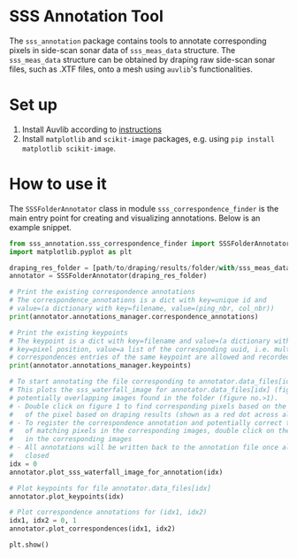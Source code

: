 # SSS Annotation Tool
The `sss_annotation` package contains tools to annotate corresponding pixels in side-scan sonar
data of `sss_meas_data` structure. The `sss_meas_data` structure can be obtained by draping raw
side-scan sonar files, such as .XTF files, onto a mesh using `auvlib`'s functionalities.

# Set up
1. Install Auvlib according to [instructions](https://github.com/nilsbore/auvlib/)
2. Install `matplotlib` and `scikit-image` packages, e.g. using `pip install matplotlib scikit-image`.

# How to use it
The `SSSFolderAnnotator` class in module `sss_correspondence_finder` is the main entry point for
creating and visualizing annotations. Below is an example snippet.

```python
from sss_annotation.sss_correspondence_finder import SSSFolderAnnotator
import matplotlib.pyplot as plt

draping_res_folder = [path/to/draping/results/folder/with/sss_meas_data/files]
annotator = SSSFolderAnnotator(draping_res_folder)

# Print the existing correspondence annotations
# The correspondence_annotations is a dict with key=unique id and
# value=(a dictionary with key=filename, value=(ping_nbr, col_nbr))
print(annotator.annotations_manager.correspondence_annotations)

# Print the existing keypoints
# The keypoint is a dict with key=filename and value=(a dictionary with
# key=pixel position, value=a list of the corresponding uuid, i.e. multiple
# correspondences entries of the same keypoint are allowed and recorded)."""
print(annotator.annotations_manager.keypoints)

# To start annotating the file corresponding to annotator.data_files[idx]
# This plots the sss_waterfall_image for annotator.data_files[idx] (figure no.1) and the
# potentially overlapping images found in the folder (figure no.>1).
# - Double click on figure 1 to find corresponding pixels based on the XYZ position
#   of the pixel based on draping results (shown as a red dot across all images)
# - To register the correspondence annotation and potentially correct the location
#   of matching pixels in the corresponding images, double click on the desired location
#   in the corresponding images
# - All annotations will be written back to the annotation file once all figures are
#   closed
idx = 0
annotator.plot_sss_waterfall_image_for_annotation(idx)

# Plot keypoints for file annotator.data_files[idx]
annotator.plot_keypoints(idx)

# Plot correspondence annotations for (idx1, idx2)
idx1, idx2 = 0, 1
annotator.plot_correspondences(idx1, idx2)

plt.show()
```
